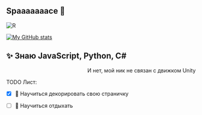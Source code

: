 ## Spaaaaaaace 🌌
![R](https://github.com/user-attachments/assets/1fc2e557-304e-4e42-b716-90fe6016ad2b)

[![My GitHub stats](https://github-readme-stats.vercel.app/api?username=MishaUnity&theme=dark)](https://github.com/anuraghazra/github-readme-stats)

## ✨ Знаю JavaScript, Python, C# 
<p align="right">
И нет, мой ник не связан с движком Unity
</p>


TODO Лист:
- [x] 🌱 Научиться декорировать свою страничку 
- [ ] 🌱 Научиться отдыхать


<!--
**MishaUnity/MishaUnity** is a ✨ _special_ ✨ repository because its `README.md` (this file) appears on your GitHub profile.

Here are some ideas to get you started:

- 🔭 I’m currently working on ...
- 🌱 I’m currently learning ...
- 👯 I’m looking to collaborate on ...
- 🤔 I’m looking for help with ...
- 💬 Ask me about ...
- 📫 How to reach me: ...
- 😄 Pronouns: ...
- ⚡ Fun fact: ...
-->
